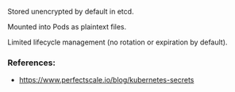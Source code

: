 Stored unencrypted by default in etcd.

Mounted into Pods as plaintext files.

Limited lifecycle management (no rotation or expiration by default).

### References:
- https://www.perfectscale.io/blog/kubernetes-secrets